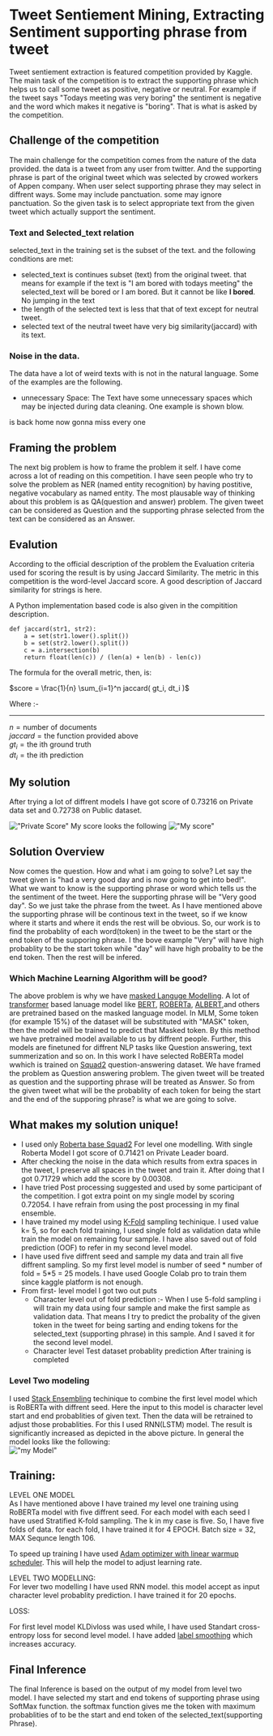 # Tweet Sentiement Mining, Extracting Sentiment supporting phrase from tweet

Tweet sentiement extraction is featured competition provided by Kaggle. The main task of the competition is to extract the supporting phrase which helps us to call some tweet as positive, negative or neutral. For example if the tweet says "Todays meeting was very boring" the sentiment is negative and the word which makes it negative is "boring". That is what is asked by the competition.

## Challenge of the competition

The main challenge for the competition comes from the nature of the data provided. the data is a tweet from any user from twitter. And the supporting phrase is part of the original tweet which was selected by crowed workers of Appen company. When user select supporting phrase they may select in diffrent ways. Some may include panctuation. some may ignore panctuation.
So the given task is to select appropriate text from the given tweet which actually support the sentiment.

### Text and Selected_text relation

selected_text in the training set is the subset of the text. and the following conditions are met:

- selected_text is continues subset (text) from the original tweet. that means for example if the text is "I am bored with todays meeting" the selected_text will be bored or I am bored. But it cannot be like **I bored**. No jumping in the text
- the length of the selected text is less that that of text except for neutral tweet.
- selected text of the neutral tweet have very big similarity(jaccard) with its text.

### Noise in the data.

The data have a lot of weird texts with is not in the natural language. Some of the examples are the following.

- unnecessary Space: The Text have some unnecessary spaces which may be injected during data cleaning. One example is shown blow.

is back home now gonna miss every one

## Framing the problem

The next big problem is how to frame the problem it self. I have come across a lot of reading on this competition. I have seen people who try to solve the problem as NER (named entity recognition) by having postitive, negative vocabulary as named entity. The most plausable way of thinking about this problem is as QA(question and answer) problem. The given tweet can be considered as Question and the supporting phrase selected from the text can be considered as an Answer.

## Evalution

According to the official description of the problem the Evaluation criteria used for scoring the result is by using Jaccard Similarity. The metric in this competition is the word-level Jaccard score. A good description of Jaccard similarity for strings is here.

A Python implementation based code is also given in the compitition description.

```
def jaccard(str1, str2):
    a = set(str1.lower().split())
    b = set(str2.lower().split())
    c = a.intersection(b)
    return float(len(c)) / (len(a) + len(b) - len(c))
```

The formula for the overall metric, then, is:

$score = \frac{1}{n} \sum_{i=1}^n jaccard( gt_i, dt_i )$

Where :-

---

$n = \textrm{number of documents}$ <br>
$jaccard = \textrm{the function provided above}$ <br>
$gt_i = \textrm{the ith ground truth}$<br>
$dt_i = \textrm{the ith prediction}$

## My solution

After trying a lot of diffrent models I have got score of 0.73216 on Private data set and 0.72738 on Public dataset.

!["Private Score"](https://raw.githubusercontent.com/gbirhanu/tse/main/private_LB%20score.PNG?token=AHEIQFFZ6K5R3K3WEJWANHDAKX5PK)
My score looks the following
!["My score"](https://raw.githubusercontent.com/gbirhanu/tse/main/my_private_score.PNG?token=AHEIQFG3CAGKM5FD5AWIX6LAKX5HQ)

## Solution Overview

Now comes the question. How and what i am going to solve? Let say the tweet given is "had a very good day and is now going to get into bed!". What we want to know is the supporting phrase or word which tells us the the sentiment of the tweet. Here the supporting phrase will be "Very good day". So we just take the phrase from the tweet. As I have mentioned above the supporting phrase will be continous text in the tweet, so if we know where it starts and where it ends the rest will be obvious. So, our work is to find the probablity of each word(token) in the tweet to be the start or the end token of the supporing phrase. I the bove example "Very" will have high probablity to be the start token while "day" will have high probality to be the end token. Then the rest will be infered.

### Which Machine Learning Algorithm will be good?

The above problem is why we have [masked Languge Modelling](https://arxiv.org/abs/2011.00960). A lot of [transformer](https://arxiv.org/abs/1706.03762) based lanuage model like [BERT](https://arxiv.org/abs/1810.04805), [ROBERTa](https://arxiv.org/abs/1907.11692), [ALBERT](https://arxiv.org/abs/1909.11942),and others are pretrained based on the masked language model. In MLM, Some token (for example 15%) of the dataset will be substituted with "MASK" token, then the model will be trained to predict that Masked token. By this method we have pretrained model available to us by diffrent people. Further, this models are finetuned for diffrent NLP tasks like Question answering, text summerization and so on. In this work I have selected RoBERTa model wwhich is trained on [Squad2](https://web.stanford.edu/class/archive/cs/cs224n/cs224n.1194/reports/default/15816213.pdf) question-answering dataset. We have framed the problem as Question answering problem. The given tweet will be treated as question and the supporting phrase will be treated as Answer. So from the given tweet what will be the probablity of each token for being the start and the end of the supporing phrase? is what we are going to solve.

## What makes my solution unique!

- I used only [Roberta base Squad2](https://arxiv.org/abs/1907.11692) For level one modelling. With single Roberta Model I got score of 0.71421 on Private Leader board.
- After checking the noise in the data which results from extra spaces in the tweet, I preserve all spaces in the tweet and train it. After doing that I got 0.71729 which add the score by 0.00308.
- I have tried Post processing suggested and used by some participant of the competition. I got extra point on my single model by scoring 0.72054. I have refrain from using the post processing in my final ensemble.
- I have trained my model using [K-Fold](http://statweb.stanford.edu/~tibs/sta306bfiles/cvwrong.pdf) sampling techinique. I used value k= 5, so for each fold training, I used single fold as validation data while train the model on remaining four sample. I have also saved out of fold prediction (OOF) to refer in my second level model.
- I have used five diffrent seed and sample my data and train all five diffrent sampling. So my first level model is number of seed * number of fold = 5*5 = 25 models. I have used Google Colab pro to train them since kaggle platform is not enough.
- From first- level model I got two out puts
  - Character level out of fold prediction :- When I use 5-fold sampling i will train my data using four sample and make the first sample as validation data. That means I try to predict the probality of the given token in the tweet for being sarting and ending tokens for the selected_text (supporting phrase) in this sample. And I saved it for the second level model.
  - Character level Test dataset probablity prediction After training is completed

### Level Two modeling

I used [Stack Ensembling](https://www.sciencedirect.com/science/article/abs/pii/S0893608005800231) techinique to combine the first level model which is RoBERTa with diffrent seed. Here the input to this model is character level start and end probablities of given text. Then the data will be retrained to adjust those probablities. For this I used RNN(LSTM) model. The result is significantly increased as depicted in the above picture.
In general the model looks like the following:<br>
!["my Model"](https://raw.githubusercontent.com/gbirhanu/tse/main/model.PNG?token=AHEIQFEACGYVD52SE2A3AHLAKX5BI)

## Training:

LEVEL ONE MODEL <br>
As I have mentioned above I have trained my level one training using RoBERTa model with five diffrent seed. For each model with each seed I have used Stratified K-fold sampling. The k in my case is five. So, I have five folds of data. for each fold, I have trained it for 4 EPOCH. Batch size = 32, MAX Sequnce length 106.

To speed up training I have used [Adam optimizer with linear warmup scheduler](https://huggingface.co/transformers/main_classes/optimizer_schedules.html). This will help the model to adjust learning rate. <br>

LEVEL TWO MODELLING:<br>
For lever two modelling I have used RNN model. this model accept as input character level probablity prediction. I have trained it for 20 epochs.

LOSS:

For first level model KLDivloss was used while, I have used Standart cross-entropy loss for second level model. I have added [label smoothing](https://paperswithcode.com/method/label-smoothing) which increases accuracy.

## Final Inference

The final Inference is based on the output of my model from level two model. I have selected my start and end tokens of supporting phrase using SoftMax function. the softmax function gives me the token with maximum probablities of to be the start and end token of the selected_text(supporting Phrase).
